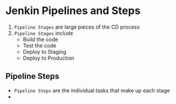 # Jenkin Pipelines and Steps

1. `Pipeline Stages` are large pieces of the CD process
2. `Pipeline Stages` include
    - Build the code
    - Test the code
    - Deploy to Staging
    - Deploy to Production


## Pipeline Steps

- `Pipeline Steps` are the individual tasks that make up each stage
- 



#